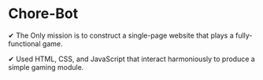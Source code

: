 # Chore-Bot

✔ The Only mission is to construct a single-page website that plays a fully-functional game. 

✔ Used HTML, CSS, and JavaScript that interact harmoniously to produce a simple gaming module. 

